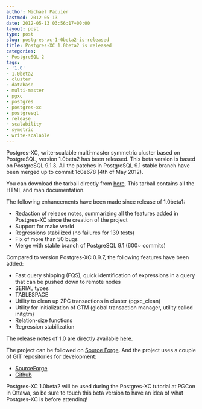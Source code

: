 ```yaml
---
author: Michael Paquier
lastmod: 2012-05-13
date: 2012-05-13 03:56:17+00:00
layout: post
type: post
slug: postgres-xc-1-0beta2-is-released
title: Postgres-XC 1.0beta2 is released
categories:
- PostgreSQL-2
tags:
- '1.0'
- 1.0beta2
- cluster
- database
- multi-master
- pgxc
- postgres
- postgres-xc
- postgresql
- release
- scalability
- symetric
- write-scalable
---
```


Postgres-XC, write-scalable multi-master symmetric cluster based on PostgreSQL, version 1.0beta2 has been released.
This beta version is based on PostgreSQL 9.1.3. All the patches in PostgreSQL 9.1 stable branch have been merged up to commit 1c0e678 (4th of May 2012).

You can download the tarball directly from [here](https://sourceforge.net/projects/postgres-xc/files/latest/download).
This tarball contains all the HTML and man documentation.

The following enhancements have been made since release of 1.0beta1:
	
  * Redaction of release notes, summarizing all the features added in Postgres-XC since the creation of the project
  * Support for make world
  * Regressions stabilized (no failures for 139 tests)
  * Fix of more than 50 bugs
  * Merge with stable branch of PostgreSQL 9.1 (600~ commits)

Compared to version Postgres-XC 0.9.7, the following features have been added:

  * Fast query shipping (FQS), quick identification of expressions in a query that can be pushed down to remote nodes 	
  * SERIAL types
  * TABLESPACE
  * Utility to clean up 2PC transactions in cluster (pgxc\_clean)
  * Utility for initialization of GTM (global transaction manager, utility called initgtm)
  * Relation-size functions
  * Regression stabilization

The release notes of 1.0 are directly available [here](http://postgres-xc.sourceforge.net/docs/1_0/release-xc-1-0.html).

The project can be followed on [Source Forge](http://postgres-xc.sourceforge.net/).
And the project uses a couple of GIT repositories for development:
 
  * [SourceForge](http://postgres-xc.git.sourceforge.net/git/gitweb.cgi?p=postgres-xc/postgres-xc;a=summary)
  * [Github](https://github.com/postgres-xc/postgres-xc)

Postgres-XC 1.0beta2 will be used during the Postgres-XC tutorial at PGCon in Ottawa, so be sure to touch this beta version to have an idea of what Postgres-XC is before attending!
